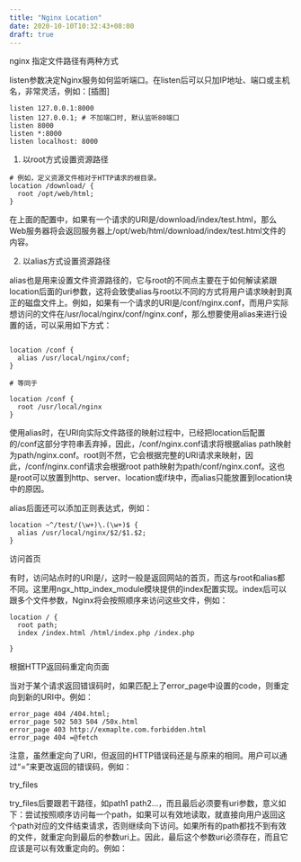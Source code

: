 ```yaml
---
title: "Nginx Location"
date: 2020-10-10T10:32:43+08:00
draft: true
---
```


nginx 指定文件路径有两种方式


listen参数决定Nginx服务如何监听端口。在listen后可以只加IP地址、端口或主机名，非常灵活，例如：[插图]

```
listen 127.0.0.1:8000
listen 127.0.0.1; # 不加端口时, 默认监听80端口
listen 8000 
listen *:8000
listen localhost: 8000
```


1. 以root方式设置资源路径

```shell
# 例如，定义资源文件相对于HTTP请求的根目录。
location /download/ {
  root /opt/web/html;
}
```

在上面的配置中，如果有一个请求的URI是/download/index/test.html，那么Web服务器将会返回服务器上/opt/web/html/download/index/test.html文件的内容。


2. 以alias方式设置资源路径

alias也是用来设置文件资源路径的，它与root的不同点主要在于如何解读紧跟location后面的uri参数，这将会致使alias与root以不同的方式将用户请求映射到真正的磁盘文件上。例如，如果有一个请求的URI是/conf/nginx.conf，而用户实际想访问的文件在/usr/local/nginx/conf/nginx.conf，那么想要使用alias来进行设置的话，可以采用如下方式：

```shell

location /conf {
  alias /usr/local/nginx/conf;
}

# 等同于

location /conf {
  root /usr/local/nginx
}
```

使用alias时，在URI向实际文件路径的映射过程中，已经把location后配置的/conf这部分字符串丢弃掉，因此，/conf/nginx.conf请求将根据alias path映射为path/nginx.conf。root则不然，它会根据完整的URI请求来映射，因此，/conf/nginx.conf请求会根据root path映射为path/conf/nginx.conf。这也是root可以放置到http、server、location或if块中，而alias只能放置到location块中的原因。

alias后面还可以添加正则表达式，例如：

```shell
location ~^/test/(\w+)\.(\w+)$ {
  alias /usr/local/nginx/$2/$1.$2;
}
```

访问首页

有时，访问站点时的URI是/，这时一般是返回网站的首页，而这与root和alias都不同。这里用ngx_http_index_module模块提供的index配置实现。index后可以跟多个文件参数，Nginx将会按照顺序来访问这些文件，例如：

```shell
location / {
  root path;
  index /index.html /html/index.php /index.php

}
```

根据HTTP返回码重定向页面

当对于某个请求返回错误码时，如果匹配上了error_page中设置的code，则重定向到新的URI中。例如：

```shell
error_page 404 /404.html;
error_page 502 503 504 /50x.html
error_page 403 http://exmaplte.com.forbidden.html
error_page 404 =@fetch
```

注意，虽然重定向了URI，但返回的HTTP错误码还是与原来的相同。用户可以通过“=”来更改返回的错误码，例如：

try_files

try_files后要跟若干路径，如path1 path2...，而且最后必须要有uri参数，意义如下：尝试按照顺序访问每一个path，如果可以有效地读取，就直接向用户返回这个path对应的文件结束请求，否则继续向下访问。如果所有的path都找不到有效的文件，就重定向到最后的参数uri上。因此，最后这个参数uri必须存在，而且它应该是可以有效重定向的。例如：

```shell

```